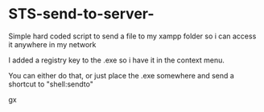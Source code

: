 # STS-send-to-server-

Simple hard coded script to send a file to my xampp folder so i can access it anywhere in my network

I added a registry key to the .exe so i have it in the context menu.

You can either do that, or just place the .exe somewhere and send a shortcut to "shell:sendto"

gx
